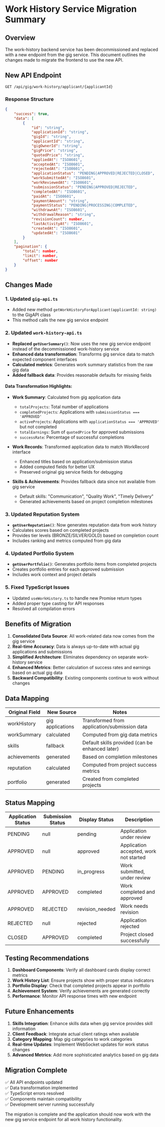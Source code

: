 # Work History Service Migration Summary

## Overview

The work-history backend service has been decommissioned and replaced with a new endpoint from the gig service. This document outlines the changes made to migrate the frontend to use the new API.

## New API Endpoint

```
GET /api/gig/work-history/applicant/{applicantId}
```

### Response Structure

```json
{
    "success": true,
    "data": [
        {
            "id": "string",
            "applicationId": "string",
            "gigId": "string",
            "applicantId": "string",
            "gigOwnerId": "string",
            "gigPrice": "string",
            "quotedPrice": "string",
            "appliedAt": "ISO8601",
            "acceptedAt": "ISO8601",
            "rejectedAt": "ISO8601",
            "applicationStatus": "PENDING|APPROVED|REJECTED|CLOSED",
            "workSubmittedAt": "ISO8601",
            "workReviewedAt": "ISO8601",
            "submissionStatus": "PENDING|APPROVED|REJECTED",
            "completedAt": "ISO8601",
            "paidAt": "ISO8601",
            "paymentAmount": "string",
            "paymentStatus": "PENDING|PROCESSING|COMPLETED",
            "withdrawnAt": "ISO8601",
            "withdrawalReason": "string",
            "revisionCount": number,
            "lastActivityAt": "ISO8601",
            "createdAt": "ISO8601",
            "updatedAt": "ISO8601"
        }
    ],
    "pagination": {
        "total": number,
        "limit": number,
        "offset": number
    }
}
```

## Changes Made

### 1. Updated `gig-api.ts`

- Added new method `getWorkHistoryForApplicant(applicantId: string)` to the GigAPI class
- This method calls the new gig service endpoint

### 2. Updated `work-history-api.ts`

- **Replaced `getUserSummary()`**: Now uses the new gig service endpoint instead of the decommissioned work-history service
- **Enhanced data transformation**: Transforms gig service data to match expected component interfaces
- **Calculated metrics**: Generates work summary statistics from the raw gig data
- **Added fallback data**: Provides reasonable defaults for missing fields

#### Data Transformation Highlights:

- **Work Summary**: Calculated from gig application data
  - `totalProjects`: Total number of applications
  - `completedProjects`: Applications with `submissionStatus === 'APPROVED'`
  - `activeProjects`: Applications with `applicationStatus === 'APPROVED'` but not completed
  - `totalEarnings`: Sum of `quotedPrice` for approved submissions
  - `successRate`: Percentage of successful completions

- **Work Records**: Transformed application data to match WorkRecord interface
  - Enhanced titles based on application/submission status
  - Added computed fields for better UX
  - Preserved original gig service fields for debugging

- **Skills & Achievements**: Provides fallback data since not available from gig service
  - Default skills: "Communication", "Quality Work", "Timely Delivery"
  - Generated achievements based on project completion milestones

### 3. Updated Reputation System

- **`getUserReputation()`**: Now generates reputation data from work history
- Calculates scores based on completed projects
- Provides tier levels (BRONZE/SILVER/GOLD) based on completion count
- Includes ranking and metrics computed from gig data

### 4. Updated Portfolio System

- **`getUserPortfolio()`**: Generates portfolio items from completed projects
- Creates portfolio entries for each approved submission
- Includes work context and project details

### 5. Fixed TypeScript Issues

- Updated `useWorkHistory.ts` to handle new Promise return types
- Added proper type casting for API responses
- Resolved all compilation errors

## Benefits of Migration

1. **Consolidated Data Source**: All work-related data now comes from the gig service
2. **Real-time Accuracy**: Data is always up-to-date with actual gig applications and submissions
3. **Simplified Architecture**: Eliminates dependency on separate work-history service
4. **Enhanced Metrics**: Better calculation of success rates and earnings based on actual gig data
5. **Backward Compatibility**: Existing components continue to work without changes

## Data Mapping

| Original Field | New Source       | Notes                                           |
| -------------- | ---------------- | ----------------------------------------------- |
| workHistory    | gig applications | Transformed from application/submission data    |
| workSummary    | calculated       | Computed from gig data metrics                  |
| skills         | fallback         | Default skills provided (can be enhanced later) |
| achievements   | generated        | Based on completion milestones                  |
| reputation     | calculated       | Computed from project success metrics           |
| portfolio      | generated        | Created from completed projects                 |

## Status Mapping

| Application Status | Submission Status | Display Status  | Description                            |
| ------------------ | ----------------- | --------------- | -------------------------------------- |
| PENDING            | null              | pending         | Application under review               |
| APPROVED           | null              | approved        | Application accepted, work not started |
| APPROVED           | PENDING           | in_progress     | Work submitted, under review           |
| APPROVED           | APPROVED          | completed       | Work completed and approved            |
| APPROVED           | REJECTED          | revision_needed | Work needs revision                    |
| REJECTED           | null              | rejected        | Application rejected                   |
| CLOSED             | APPROVED          | completed       | Project closed successfully            |

## Testing Recommendations

1. **Dashboard Components**: Verify all dashboard cards display correct metrics
2. **Work History List**: Ensure projects show with proper status indicators
3. **Portfolio Display**: Check that completed projects appear in portfolio
4. **Achievement System**: Verify achievements are generated correctly
5. **Performance**: Monitor API response times with new endpoint

## Future Enhancements

1. **Skills Integration**: Enhance skills data when gig service provides skill information
2. **Client Feedback**: Integrate actual client ratings when available
3. **Category Mapping**: Map gig categories to work categories
4. **Real-time Updates**: Implement WebSocket updates for work status changes
5. **Advanced Metrics**: Add more sophisticated analytics based on gig data

## Migration Complete

✅ All API endpoints updated  
✅ Data transformation implemented  
✅ TypeScript errors resolved  
✅ Components maintain compatibility  
✅ Development server running successfully

The migration is complete and the application should now work with the new gig service endpoint for all work history functionality.
